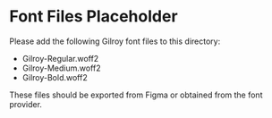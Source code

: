 # Font Files Placeholder

Please add the following Gilroy font files to this directory:

- Gilroy-Regular.woff2
- Gilroy-Medium.woff2
- Gilroy-Bold.woff2

These files should be exported from Figma or obtained from the font provider.
